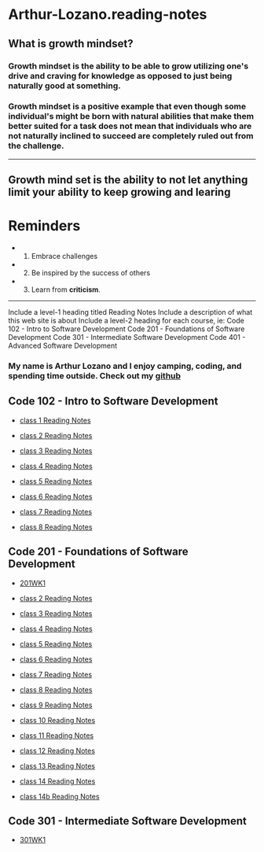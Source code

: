 # Arthur-Lozano.reading-notes
## What is growth mindset?
### Growth mindset is the ability to be able to grow utilizing one's drive and craving for knowledge as opposed to just being naturally good at something.
### Growth mindset is a positive example that even though some individual's might be born with natural abilities that make them better suited for a task does not mean that individuals who are not naturally inclined to succeed are completely ruled out from the challenge.  
---
## Growth mind set is the ability to **not** let anything limit your ability to keep growing and learing
# Reminders
* 1. Embrace challenges 
* 2. Be inspired by the success of others 
* 3. Learn from **criticism**.
---
Include a level-1 heading titled Reading Notes
Include a description of what this web site is about
Include a level-2 heading for each course, ie:
Code 102 - Intro to Software Development
Code 201 - Foundations of Software Development
Code 301 - Intermediate Software Development
Code 401 - Advanced Software Development

### My name is Arthur Lozano and I enjoy camping, coding, and spending time outside.  Check out my [github](https://github.com/Arthur-Lozano)


## Code 102 - Intro to Software Development

- [class 1 Reading Notes](class1.md)

- [class 2 Reading Notes](class2.md)

- [class 3 Reading Notes](class3.md)

- [class 4 Reading Notes](class4.md)

- [class 5 Reading Notes](class5.md)

- [class 6 Reading Notes](class6.md)

- [class 7 Reading Notes](class7.md)

- [class 8 Reading Notes](class8.md)

## Code 201 - Foundations of Software Development

- [201WK1](201class1.md)

- [class 2 Reading Notes](class-02.md)

- [class 3 Reading Notes](class-03.md)

- [class 4 Reading Notes](class-04.md)

- [class 5 Reading Notes](class-05.md)

- [class 6 Reading Notes](class-06.md)

- [class 7 Reading Notes](class-07.md)

- [class 8 Reading Notes](class-08.md)

- [class 9 Reading Notes](class-09.md)

- [class 10 Reading Notes](class-10.md)

- [class 11 Reading Notes](class-11.md)

- [class 12 Reading Notes](class-12.md)

- [class 13 Reading Notes](class-13.md)

- [class 14 Reading Notes](class-14.md)

- [class 14b Reading Notes](class-14b.md)

## Code 301 - Intermediate Software Development

- [301WK1](class-301-reading1.md)






















